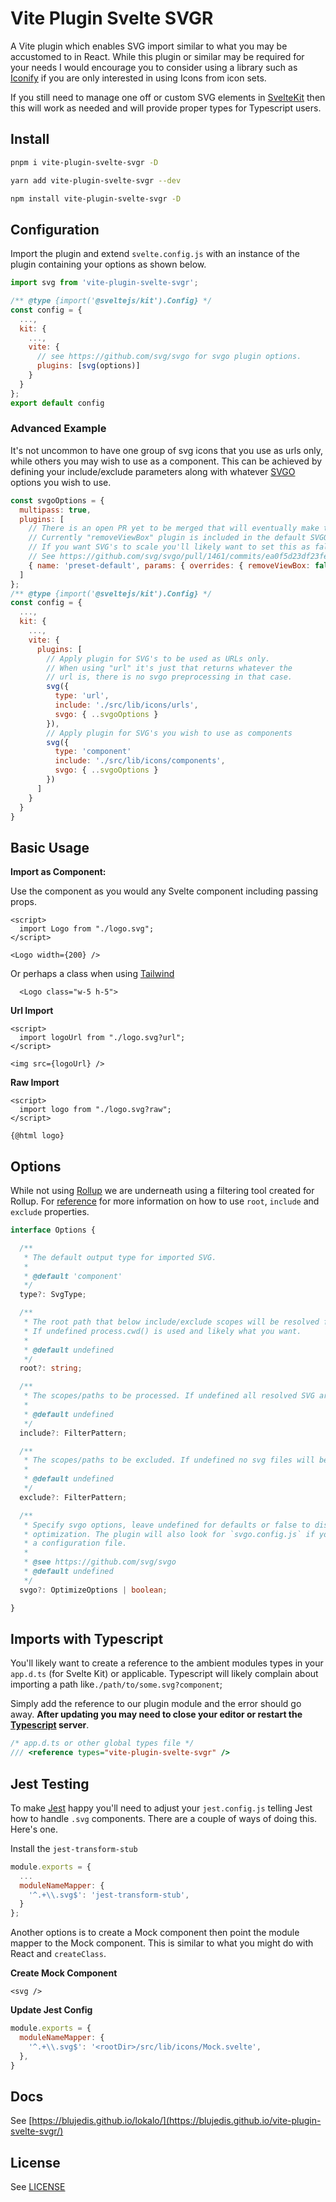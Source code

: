 # Vite Plugin Svelte SVGR

A Vite plugin which enables SVG import similar to what you may be accustomed to in React. While this plugin or similar may be required for your needs I would encourage you to consider using a library such as [Iconify](https://docs.iconify.design/) if you are only interested in using Icons from icon sets.

If you still need to manage one off or custom SVG elements in [SvelteKit](https://kit.svelte.dev/) then this will work as needed and will provide proper types for Typescript users.

## Install

```sh
pnpm i vite-plugin-svelte-svgr -D
```

```sh
yarn add vite-plugin-svelte-svgr --dev
```

```sh
npm install vite-plugin-svelte-svgr -D
```

## Configuration

Import the plugin and extend `svelte.config.js` with an instance of the plugin containing your options as shown below.

```js
import svg from 'vite-plugin-svelte-svgr';

/** @type {import('@sveltejs/kit').Config} */
const config = {
  ...,
  kit: {
    ...,
    vite: {
      // see https://github.com/svg/svgo for svgo plugin options.
      plugins: [svg(options)]
    }
  }
};
export default config
```

### Advanced Example

It's not uncommon to have one group of svg icons that you use as urls only, while others you may wish to use as a component. This can be achieved by defining your include/exclude parameters along with whatever [SVGO](https://github.com/svg/svgo) options you wish to use.

```js
const svgoOptions = {
  multipass: true,
  plugins: [
    // There is an open PR yet to be merged that will eventually make the below unnecessary.
    // Currently "removeViewBox" plugin is included in the default SVGO plugin options.
    // If you want SVG's to scale you'll likely want to set this as false. 
    // See https://github.com/svg/svgo/pull/1461/commits/ea0f5d23df23fe62ca0f696ab6ec67ab0370f770
    { name: 'preset-default', params: { overrides: { removeViewBox: false }}}
  ]
};
/** @type {import('@sveltejs/kit').Config} */
const config = {
  ...,
  kit: {
    ...,
    vite: {
      plugins: [
        // Apply plugin for SVG's to be used as URLs only.
        // When using "url" it's just that returns whatever the
        // url is, there is no svgo preprocessing in that case.
        svg({
          type: 'url',
          include: './src/lib/icons/urls',
          svgo: { ..svgoOptions }
        }),
        // Apply plugin for SVG's you wish to use as components
        svg({
          type: 'component'
          include: './src/lib/icons/components',
          svgo: { ..svgoOptions }
        })
      ]
    }
  }
}
```

## Basic Usage

**Import as Component:**

Use the component as you would any Svelte component including passing props.

```svelte
<script>
  import Logo from "./logo.svg";
</script>

<Logo width={200} />
```

Or perhaps a class when using [Tailwind](https://tailwindcss.com/)

```svelte
  <Logo class="w-5 h-5">
```

**Url Import**

```svelte
<script>
  import logoUrl from "./logo.svg?url";
</script>

<img src={logoUrl} />
```

**Raw Import**

```svelte
<script>
  import logo from "./logo.svg?raw";
</script>

{@html logo}
```

## Options

While not using [Rollup](https://rollupjs.org/guide/en/) we are underneath using a filtering tool created for Rollup. For [reference](https://github.com/rollup/plugins/tree/master/packages/pluginutils#createfilter) for more information on how to use `root`, `include` and `exclude` properties.

````ts
interface Options {

  /**
   * The default output type for imported SVG.
   *
   * @default 'component'
   */
  type?: SvgType;

  /**
   * The root path that below include/exclude scopes will be resolved from.
   * If undefined process.cwd() is used and likely what you want.
   * 
   * @default undefined
   */
  root?: string;

  /**
   * The scopes/paths to be processed. If undefined all resolved SVG are processed.
   * 
   * @default undefined
   */
  include?: FilterPattern;

  /**
   * The scopes/paths to be excluded. If undefined no svg files will be unprocessed.
   * 
   * @default undefined
   */
  exclude?: FilterPattern;

  /**
   * Specify svgo options, leave undefined for defaults or false to disabled
   * optimization. The plugin will also look for `svgo.config.js` if you prefer
   * a configuration file.
   *
   * @see https://github.com/svg/svgo
   * @default undefined
   */
  svgo?: OptimizeOptions | boolean;

}
````

## Imports with Typescript

You'll likely want to create a reference to the ambient modules types in your `app.d.ts` (for Svelte Kit) or applicable. Typescript will likely complain about importing a path like`./path/to/some.svg?component`;

Simply add the reference to our plugin module and the error should go away. **After updating you may need to close your editor or restart the [Typescript](https://www.typescriptlang.org/) server**.

```ts
/* app.d.ts or other global types file */
/// <reference types="vite-plugin-svelte-svgr" />
```

## Jest Testing

To make [Jest](https://jestjs.io/) happy you'll need to adjust your `jest.config.js` telling Jest how to handle `.svg` components. There are a couple of ways of doing this. Here's one. 

Install the `jest-transform-stub`

```js  
module.exports = {
  ...
  moduleNameMapper: {
    '^.+\\.svg$': 'jest-transform-stub',
  }
};
```

Another options is to create a Mock component then point the module mapper to the Mock component. This is similar to what you might do with React and `createClass`.

**Create Mock Component**

```svelte
<svg />
```

**Update Jest Config**

```js
module.exports = {
  moduleNameMapper: {
    '^.+\\.svg$': '<rootDir>/src/lib/icons/Mock.svelte',
  },
}
```

## Docs

See [https://blujedis.github.io/lokalo/](https://blujedis.github.io/vite-plugin-svelte-svgr/)

## License

See [LICENSE](LICENSE)


